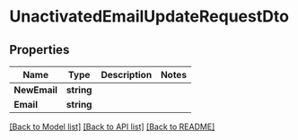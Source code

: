 # UnactivatedEmailUpdateRequestDto

## Properties

Name | Type | Description | Notes
------------ | ------------- | ------------- | -------------
**NewEmail** | **string** |  | 
**Email** | **string** |  | 

[[Back to Model list]](../README.md#documentation-for-models) [[Back to API list]](../README.md#documentation-for-api-endpoints) [[Back to README]](../README.md)


